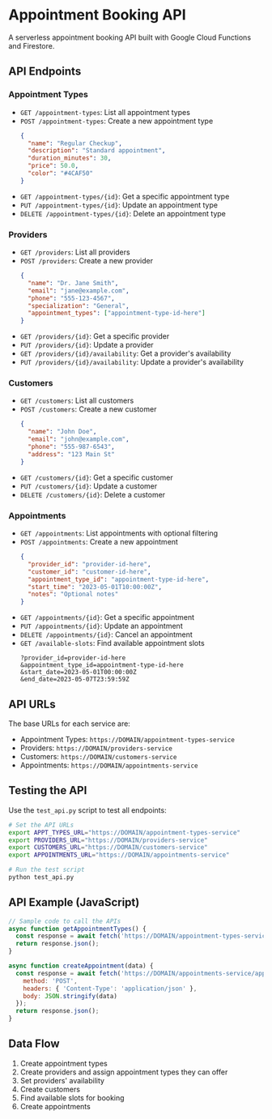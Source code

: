 # Appointment Booking API

A serverless appointment booking API built with Google Cloud Functions and Firestore.

## API Endpoints

### Appointment Types
- `GET /appointment-types`: List all appointment types
- `POST /appointment-types`: Create a new appointment type
  ```json
  {
    "name": "Regular Checkup",
    "description": "Standard appointment",
    "duration_minutes": 30,
    "price": 50.0,
    "color": "#4CAF50"
  }
  ```
- `GET /appointment-types/{id}`: Get a specific appointment type
- `PUT /appointment-types/{id}`: Update an appointment type
- `DELETE /appointment-types/{id}`: Delete an appointment type

### Providers
- `GET /providers`: List all providers
- `POST /providers`: Create a new provider
  ```json
  {
    "name": "Dr. Jane Smith",
    "email": "jane@example.com",
    "phone": "555-123-4567",
    "specialization": "General",
    "appointment_types": ["appointment-type-id-here"]
  }
  ```
- `GET /providers/{id}`: Get a specific provider
- `PUT /providers/{id}`: Update a provider
- `GET /providers/{id}/availability`: Get a provider's availability
- `PUT /providers/{id}/availability`: Update a provider's availability

### Customers
- `GET /customers`: List all customers
- `POST /customers`: Create a new customer
  ```json
  {
    "name": "John Doe",
    "email": "john@example.com",
    "phone": "555-987-6543",
    "address": "123 Main St"
  }
  ```
- `GET /customers/{id}`: Get a specific customer
- `PUT /customers/{id}`: Update a customer
- `DELETE /customers/{id}`: Delete a customer

### Appointments
- `GET /appointments`: List appointments with optional filtering
- `POST /appointments`: Create a new appointment
  ```json
  {
    "provider_id": "provider-id-here",
    "customer_id": "customer-id-here",
    "appointment_type_id": "appointment-type-id-here",
    "start_time": "2023-05-01T10:00:00Z",
    "notes": "Optional notes"
  }
  ```
- `GET /appointments/{id}`: Get a specific appointment
- `PUT /appointments/{id}`: Update an appointment
- `DELETE /appointments/{id}`: Cancel an appointment
- `GET /available-slots`: Find available appointment slots
  ```
  ?provider_id=provider-id-here
  &appointment_type_id=appointment-type-id-here
  &start_date=2023-05-01T00:00:00Z
  &end_date=2023-05-07T23:59:59Z
  ```

## API URLs

The base URLs for each service are:
- Appointment Types: `https://DOMAIN/appointment-types-service`
- Providers: `https://DOMAIN/providers-service`
- Customers: `https://DOMAIN/customers-service`
- Appointments: `https://DOMAIN/appointments-service`

## Testing the API

Use the `test_api.py` script to test all endpoints:

```bash
# Set the API URLs
export APPT_TYPES_URL="https://DOMAIN/appointment-types-service"
export PROVIDERS_URL="https://DOMAIN/providers-service"
export CUSTOMERS_URL="https://DOMAIN/customers-service"
export APPOINTMENTS_URL="https://DOMAIN/appointments-service"

# Run the test script
python test_api.py
```

## API Example (JavaScript)

```javascript
// Sample code to call the APIs
async function getAppointmentTypes() {
  const response = await fetch('https://DOMAIN/appointment-types-service/appointment-types');
  return response.json();
}

async function createAppointment(data) {
  const response = await fetch('https://DOMAIN/appointments-service/appointments', {
    method: 'POST',
    headers: { 'Content-Type': 'application/json' },
    body: JSON.stringify(data)
  });
  return response.json();
}
```

## Data Flow

1. Create appointment types
2. Create providers and assign appointment types they can offer
3. Set providers' availability
4. Create customers
5. Find available slots for booking
6. Create appointments
